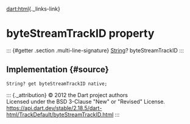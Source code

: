 [dart:html](../../dart-html/dart-html-library){._links-link}

byteStreamTrackID property
==========================

::: {#getter .section .multi-line-signature}
[String](../../dart-core/string-class)? byteStreamTrackID
:::

Implementation {#source}
--------------

``` {.language-dart data-language="dart"}
String? get byteStreamTrackID native;
```

::: {._attribution}
© 2012 the Dart project authors\
Licensed under the BSD 3-Clause \"New\" or \"Revised\" License.\
<https://api.dart.dev/stable/2.18.5/dart-html/TrackDefault/byteStreamTrackID.html>
:::
